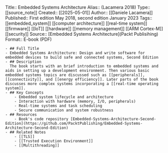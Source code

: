 Title:: Embedded Systems Architecture
  Alias:: (Lacamera 2018)
  Type:: [[source_note]]
  Created:: [[2025-05-01]]
  Author:: [[Daniele Lacamera]]
  Published:: First edition May 2018, second edition January 2023
  Tags:: [[embedded_system]] [[computer architecture]] [[real-time system]] [[firmware]] [[IoT]] [[hardware]] [[memory management]] [[ARM Cortex-M]] [[security]]
  Source:: [Embedded Systems Architecture](Packt Publisihing)
  Format:: E-book (PDF)

	- ## Full Title
	- Embedded Systems Architecture: Design and write software for embedded devices to build safe and connected systems, Second Edition
	- ## Description
	  The book starts with an brief introduction to embedded systems and aids in setting up a development environment. Then various basic embedded systems topics are discussed such as [[peripherals]], [[connectivity]], and [[energy efficiency]]. Later parts of the book discusses more complex systems incorporating a [[real-time operating system]].
	- ## Key Concepts
		- Embedded system lifecycle and architecture
		- Interaction with hardware (memory, I/O, peripherals)
		- Real-time systems and task scheduling
		- Secure communication and system robustness
	- ## Resources
		- Book's code repository [Embedded-Systems-Architecture-Second-Edition](https://github.com/PacktPublishing/Embedded-Systems-Architecture-Second-Edition)
	- ## Related Notes
		- [[TLS]]
		- [[Trusted Execution Environment]]
		- [[Multithreading]]
